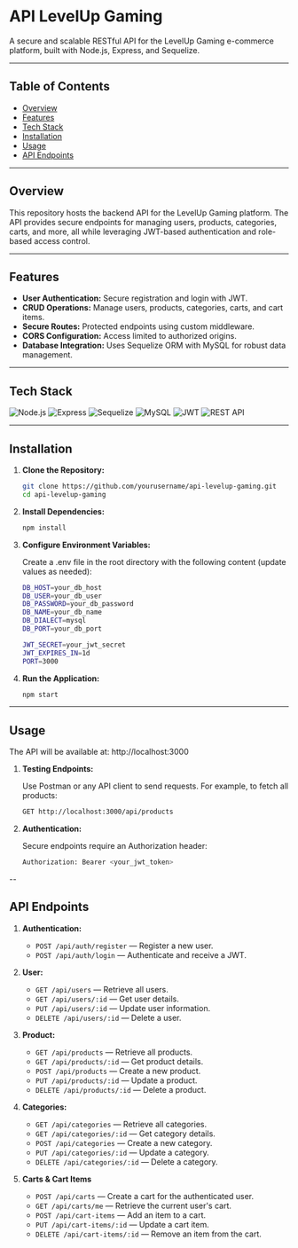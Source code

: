 # API LevelUp Gaming

A secure and scalable RESTful API for the LevelUp Gaming e-commerce platform, built with Node.js, Express, and Sequelize.

---

## Table of Contents
- [Overview](#overview)
- [Features](#features)
- [Tech Stack](#tech-stack)
- [Installation](#installation)
- [Usage](#usage)
- [API Endpoints](#api-endpoints)

---

## Overview

This repository hosts the backend API for the LevelUp Gaming platform. The API provides secure endpoints for managing users, products, categories, carts, and more, all while leveraging JWT-based authentication and role-based access control.

---

## Features

- **User Authentication:** Secure registration and login with JWT.
- **CRUD Operations:** Manage users, products, categories, carts, and cart items.
- **Secure Routes:** Protected endpoints using custom middleware.
- **CORS Configuration:** Access limited to authorized origins.
- **Database Integration:** Uses Sequelize ORM with MySQL for robust data management.

---

## Tech Stack

![Node.js](https://img.shields.io/badge/Node.js-339933?style=for-the-badge&logo=nodedotjs&logoColor=white) ![Express](https://img.shields.io/badge/Express-404D59?style=for-the-badge) ![Sequelize](https://img.shields.io/badge/Sequelize-52B0E7?style=for-the-badge) ![MySQL](https://img.shields.io/badge/MySQL-4479A1?style=for-the-badge&logo=mysql&logoColor=white) ![JWT](https://img.shields.io/badge/JWT-000000?style=for-the-badge&logo=json-web-tokens) ![REST API](https://img.shields.io/badge/REST_API-ED2939?style=for-the-badge&logo=swagger&logoColor=white)

---

## Installation

1. **Clone the Repository:**

   ```bash
   git clone https://github.com/yourusername/api-levelup-gaming.git
   cd api-levelup-gaming
   ```
   
2. **Install Dependencies:**

   ```bash
   npm install
   ```
   
3. **Configure Environment Variables:**
   
   Create a .env file in the root directory with the following content (update values as needed):
   ```bash
   DB_HOST=your_db_host
   DB_USER=your_db_user
   DB_PASSWORD=your_db_password
   DB_NAME=your_db_name
   DB_DIALECT=mysql
   DB_PORT=your_db_port
   
   JWT_SECRET=your_jwt_secret
   JWT_EXPIRES_IN=1d
   PORT=3000
   ```

4. **Run the Application:**

   ```bash
   npm start
   ```

---

## Usage

   The API will be available at: http://localhost:3000

1. **Testing Endpoints:**
   
   Use Postman or any API client to send requests. For example, to fetch all products:
   ```bash
   GET http://localhost:3000/api/products
   ```
   
2. **Authentication:**

   Secure endpoints require an Authorization header:
   ```bash
   Authorization: Bearer <your_jwt_token>
   ```

--

## API Endpoints

1. **Authentication:**
   
   - <code>POST /api/auth/register</code> — Register a new user.
   - <code>POST /api/auth/login</code> — Authenticate and receive a JWT.

2. **User:**

   - <code>GET /api/users</code> — Retrieve all users.
   - <code>GET /api/users/:id</code> — Get user details.
   - <code>PUT /api/users/:id</code> — Update user information.
   - <code>DELETE /api/users/:id</code> — Delete a user.

3. **Product:**

   - <code>GET /api/products</code> — Retrieve all products.
   - <code>GET /api/products/:id</code> — Get product details.
   - <code>POST /api/products</code> — Create a new product.
   - <code>PUT /api/products/:id</code> — Update a product.
   - <code>DELETE /api/products/:id</code> — Delete a product.

4. **Categories:**

   - <code>GET /api/categories</code> — Retrieve all categories.
   - <code>GET /api/categories/:id</code> — Get category details.
   - <code>POST /api/categories</code> — Create a new category.
   - <code>PUT /api/categories/:id</code> — Update a category.
   - <code>DELETE /api/categories/:id</code> — Delete a category.

5. **Carts & Cart Items**

   - <code>POST /api/carts</code> — Create a cart for the authenticated user.
   - <code>GET /api/carts/me</code> — Retrieve the current user's cart.
   - <code>POST /api/cart-items</code> — Add an item to a cart.
   - <code>PUT /api/cart-items/:id</code> — Update a cart item.
   - <code>DELETE /api/cart-items/:id</code> — Remove an item from the cart.
   
